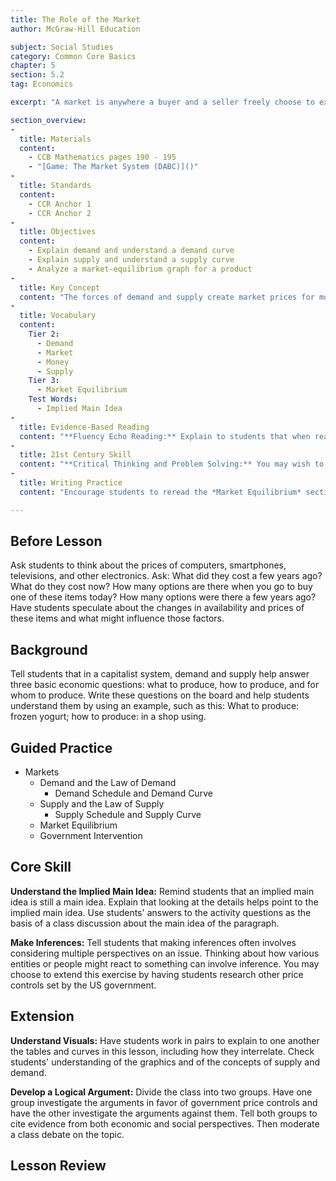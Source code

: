 ```yaml
---
title: The Role of the Market
author: McGraw-Hill Education

subject: Social Studies
category: Common Core Basics
chapter: 5
section: 5.2
tag: Economics

excerpt: "A market is anywhere a buyer and a seller freely choose to exchange one thing for another. The laws of supply and demand help companies figure out how many goods to make and how much to charge for them."

section_overview:
-
  title: Materials
  content:
    - CCB Mathematics pages 190 - 195
    - "[Game: The Market System (DABC)]()"
-
  title: Standards
  content:
    - CCR Anchor 1
    - CCR Anchor 2
-
  title: Objectives
  content:
    - Explain demand and understand a demand curve
    - Explain supply and understand a supply curve
    - Analyze a market-equilibrium graph for a product
-
  title: Key Concept
  content: "The forces of demand and supply create market prices for most products and resources in the US economy."
-
  title: Vocabulary
  content:
    Tier 2:
      - Demand
      - Market
      - Money
      - Supply
    Tier 3:
      - Market Equilibrium
    Test Words:
      - Implied Main Idea
-
  title: Evidence-Based Reading
  content: "**Fluency Echo Reading:** Explain to students that when reading, we stress, or make louder, the most important words in each sentence. Tell students to listen to which words you stress as you read the first two paragraphs of 'Markets'. Have them follow along in their books, underlining the stressed words. After you have modeled reading the paragraphs, have students read along with you, taking care to use correct sentence stress. You may wish to practice the reading several times."
-
  title: 21st Century Skill
  content: "**Critical Thinking and Problem Solving:** You may wish to extend this activity by having students consider the likelihood that sellers would reduce the price of the item sufficiently for them to buy it. Why do they think this is likely or not likely?"
-
  title: Writing Practice
  content: "Encourage students to reread the *Market Equilibrium* section and take notes before beginning to write their analyses. Tell them to review the sections on demand and supply as well. Discuss the causes and effects of price on demand and supply."

---
```

## Before Lesson

Ask students to think about the prices of computers, smartphones, televisions, and other electronics. Ask: What did they cost a few years ago? What do they cost now? How many options are there when you go to buy one of these items today? How many options were there a few years ago? Have students speculate about the changes in availability and prices of these items and what might influence those factors.

## Background

Tell students that in a capitalist system, demand and supply help answer three basic economic questions: what to produce, how to produce, and for whom to produce. Write these questions on the board and help students understand them by using an example, such as this: What to produce: frozen yogurt; how to produce: in a shop using.

## Guided Practice

- Markets
  - Demand and the Law of Demand
    - Demand Schedule and Demand Curve
  - Supply and the Law of Supply
    - Supply Schedule and Supply Curve
  - Market Equilibrium
  - Government Intervention

## Core Skill

**Understand the Implied Main Idea:** Remind students that an implied main idea is still a main idea. Explain that looking at the details helps point to the implied main idea. Use students' answers to the activity questions as the basis of a class discussion about the main idea of the paragraph.

**Make Inferences:** Tell students that making inferences often involves considering multiple perspectives on an issue. Thinking about how various entities or people might react to something can involve inference. You may choose to extend this exercise by having students research other price controls set by the US government.

## Extension

**Understand Visuals:** Have students work in pairs to explain to one another the tables and curves in this lesson, including how they interrelate. Check students' understanding of the graphics and of the concepts of supply and demand.

**Develop a Logical Argument:** Divide the class into two groups. Have one group investigate the arguments in favor of government price controls and have the other investigate the arguments against them. Tell both groups to cite evidence from both economic and social perspectives. Then moderate a class debate on the topic.

## Lesson Review
